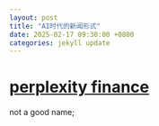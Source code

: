 ```yaml
---
layout: post
title: "AI时代的新闻形式"
date: 2025-02-17 09:30:00 +0800
categories: jekyll update
---
```


# [perplexity finance](https://www.perplexity.ai/finance)

not a good name;
